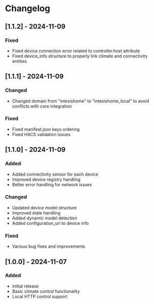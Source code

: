 # Changelog

## [1.1.2] - 2024-11-09
### Fixed
- Fixed device connection error related to controller.host attribute
- Fixed device_info structure to properly link climate and connectivity entities

## [1.1.1] - 2024-11-09
### Changed
- Changed domain from "intesishome" to "intesishome_local" to avoid conflicts with core integration

### Fixed
- Fixed manifest.json keys ordering
- Fixed HACS validation issues

## [1.1.0] - 2024-11-09
### Added
- Added connectivity sensor for each device
- Improved device registry handling
- Better error handling for network issues

### Changed
- Updated device model structure
- Improved state handling
- Added dynamic model detection
- Added configuration_url to device info

### Fixed
- Various bug fixes and improvements

## [1.0.0] - 2024-11-07
### Added
- Initial release
- Basic climate control functionality
- Local HTTP control support